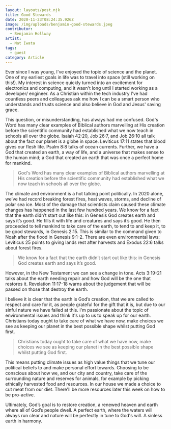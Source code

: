 ```yaml
---
layout: layouts/post.njk
title: Good Stewards
date: 2020-11-23T08:24:35.926Z
image: /img/uploads/benjamin-good-stewards.jpeg
contributor:
  - Benjamin Hollway
artist:
  - Nat Iwata
tags:
  - guest
category: Article
---
```

Ever since I was young, I've enjoyed the topic of science and the planet. One of my earliest goals in life was to travel into space (still working on this!). My interest in science quickly turned into an excitement for electronics and computing, and it wasn't long until I started working as a developer/ engineer. As a Christian within the tech industry I've had countless peers and colleagues ask me how I can be a smart person who understands and trusts science and also believe in God and Jesus' saving grace.

This question, or misunderstanding, has always had me confused. God's Word has many clear examples of Biblical authors marvelling at His creation before the scientific community had established what we now teach in schools all over the globe. Isaiah 42:20, Job 26:7, and Job 26:10 all talk about the fact our planet is a globe in space. Leviticus 17:11 states that blood gives our flesh life. Psalm 8:8 talks of ocean currents. Further, we have a God that created an earth, a way of life, and a universe that makes sense to the human mind; a God that created an earth that was once a perfect home for mankind.

> God's Word has many clear examples of Biblical authors marvelling at His creation before the scientific community had established what we now teach in schools all over the globe.

The climate and environment is a hot talking point politically. In 2020 alone, we’ve had record breaking forest fires, heat waves, storms, and decline of polar sea ice. Most of the damage that scientists claim caused these climate changes has happened in the last few hundred years. We know for a fact that the earth didn’t start out like this: in Genesis God creates earth and says it’s good. He fills it with life and creatures and says it’s good. He then proceeded to tell mankind to take care of the earth, to tend to and keep it, to be good stewards, in Genesis 2:15. This is similar to the command given to Noah after the flood in Genesis 9:1-2. There are even environmental laws: Leviticus 25 points to giving lands rest after harvests and Exodus 22:6 talks about forest fires.

> We know for a fact that the earth didn’t start out like this: in Genesis God creates earth and says it’s good.

However, in the New Testament we can see a change in tone. Acts 3:19-21 talks about the earth needing repair and how God will be the one that restores it. Revelation 11:17-18 warns about the judgement that will be passed on those that destroy the earth.

I believe it is clear that the earth is God’s creation, that we are called to respect and care for it, as people grateful for the gift that it is, but due to our sinful nature we have failed at this. I'm passionate about the topic of environmental issues and think it's up to us to speak up for our earth. Christians today ought to take care of what we have now, make choices we see as keeping our planet in the best possible shape whilst putting God first.

> Christians today ought to take care of what we have now, make choices we see as keeping our planet in the best possible shape whilst putting God first.

This means putting climate issues as high value things that we tune our political beliefs to and make personal effort towards. Choosing to be conscious about how we, and our city and country, take care of the surrounding nature and reserves for animals, for example by picking ethically harvested food and resources. In our house we made a choice to cut meat from our diet. There'll be more resources later this week on how to be pro-active.

Ultimately, God’s goal is to restore creation, a renewed heaven and earth where all of God’s people dwell. A perfect earth, where the waters will always run clear and nature will be perfectly in tune to God's will. A sinless earth in harmony.